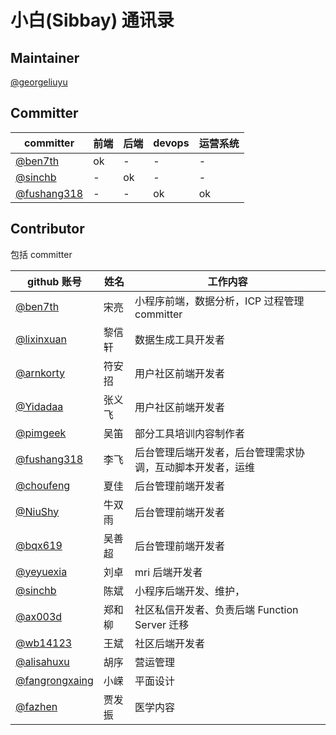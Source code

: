 # 小白(Sibbay) 通讯录

## Maintainer

[@georgeliuyu](https://github.com/georgeliuyu)

## Committer

| committer  | 前端 | 后端 | devops | 运营系统 |
|---|---|---|---|---|
| [@ben7th](https://github.com/ben7th)  | ok |-|-|-|
| [@sinchb](https://github.com/sinchb)  | - |ok|-|-|
| [@fushang318](https://github.com/fushang318)  | - |-|ok|ok|


## Contributor

包括 committer

|github 账号|姓名|工作内容|
|-|-|-|
|[@ben7th](https://github.com/ben7th)|宋亮|小程序前端，数据分析，ICP 过程管理 committer|
|[@lixinxuan](https://github.com/lixinxuan)|黎信轩|数据生成工具开发者|
|[@arnkorty](https://github.com/arnkorty)|符安招|用户社区前端开发者|
|[@Yidadaa](https://github.com/Yidadaa)|张义飞|用户社区前端开发者|
|[@pimgeek](https://github.com/pimgeek)|吴笛|部分工具培训内容制作者|
|[@fushang318](https://github.com/fushang318)| 李飞 | 后台管理后端开发者，后台管理需求协调，互动脚本开发者，运维 |
|[@choufeng](https://github.com/choufeng)| 夏佳 | 后台管理前端开发者 |
|[@NiuShy](https://github.com/NiuShy)| 牛双雨 | 后台管理前端开发者 |
|[@bqx619](https://github.com/bqx619)| 吴善超 | 后台管理前端开发者 |
|[@yeyuexia](https://github.com/yeyuexia)| 刘卓 | mri 后端开发者 |
|[@sinchb](https://github.com/sinchb)| 陈斌 | 小程序后端开发、维护， |
|[@ax003d](https://github.com/ax003d)| 郑和柳| 社区私信开发者、负责后端 Function Server 迁移 |
|[@wb14123](https://github.com/wb14123)| 王斌 |社区后端开发者 |
|[@alisahuxu](https://github.com/alisahuxu)| 胡序| 营运管理 |
|[@fangrongxaing](https://github.com/fangrongxaing)| 小嵘|平面设计 |
|[@fazhen](https://github.com/fazhen)|贾发振|医学内容 |
